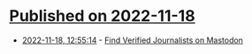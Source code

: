 # [Published on 2022-11-18](index.md)

* [2022-11-18, 12:55:14](https://news.ycombinator.com/item?id=33653902) - [Find Verified Journalists on Mastodon](https://www.presscheck.org/)
